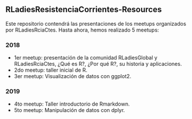 ## RLadiesResistenciaCorrientes-Resources
Este repositorio contendrá las presentaciones de los meetups organizados por RLadiesRciaCtes. Hasta ahora, hemos realizado 5 meetups:
### 2018
* 1er meetup: presentación de la comunidad RLadiesGlobal y RLadiesRciaCtes, ¿Qué es R?, ¿Por qué R?, su historia y aplicaciones. 
* 2do meetup: taller inicial de R. 
* 3er meetup: Visualización de datos con ggplot2.

### 2019
* 4to meetup: Taller introductorio de Rmarkdown.
* 5to meetup: Manipulación de datos con dplyr.
